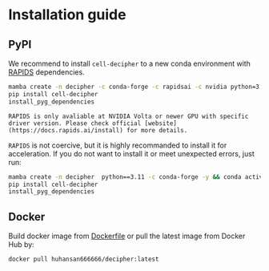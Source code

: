 # Installation guide

## PyPI

We recommend to install `cell-decipher` to a new conda environment with [RAPIDS](https://docs.rapids.ai/install) dependencies.

```sh
mamba create -n decipher -c conda-forge -c rapidsai -c nvidia python=3.11 rapids=24.04 cuda-version=11.8 cudnn cutensor cusparselt -y && conda activate decipher
pip install cell-decipher
install_pyg_dependencies
```

```{note}
RAPIDS is only avaliable at NVIDIA Volta or newer GPU with specific driver version. Please check official [website](https://docs.rapids.ai/install) for more details.
```

`RAPIDS` is not coercive, but it is highly recommanded to install it for acceleration. If you do not want to install it or meet unexpected errors, just run:

```sh
mamba create -n decipher  python==3.11 -c conda-forge -y && conda activate decipher
pip install cell-decipher
install_pyg_dependencies
```

## Docker

Build docker image from [Dockerfile](https://github.com/gao-lab/DECIPHER/blob/main/Dockerfile) or pull the latest image from Docker Hub by:
```sh
docker pull huhansan666666/decipher:latest
```
